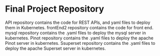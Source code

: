 # Final Project Repository
API repository contains the code for REST APIs, and yaml files to deploy them in Kubernetes.
frontEnd2 repository contains the code for front end.
mysql repository contains the .yaml files to deploy the mysql server in kubernetes.
Pinot repository contains the .yaml files to deploy the apache Pinot server in kubernetes.
Ssuperset repository contains the .yaml files to deploy the apache Superset server in kubernetes.

